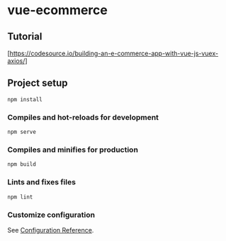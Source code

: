 # vue-ecommerce

## Tutorial
[https://codesource.io/building-an-e-commerce-app-with-vue-js-vuex-axios/]

## Project setup
```
npm install
```

### Compiles and hot-reloads for development
```
npm serve
```

### Compiles and minifies for production
```
npm build
```

### Lints and fixes files
```
npm lint
```

### Customize configuration
See [Configuration Reference](https://cli.vuejs.org/config/).

